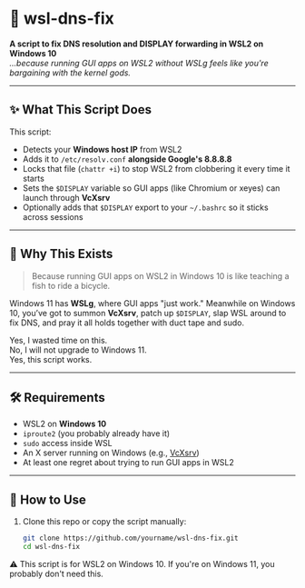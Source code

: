 # 🧠 wsl-dns-fix

**A script to fix DNS resolution and DISPLAY forwarding in WSL2 on Windows 10**  
_...because running GUI apps on WSL2 without WSLg feels like you're bargaining with the kernel gods._

---

## ✨ What This Script Does

This script:

- Detects your **Windows host IP** from WSL2
- Adds it to `/etc/resolv.conf` **alongside Google's 8.8.8.8**
- Locks that file (`chattr +i`) to stop WSL2 from clobbering it every time it starts
- Sets the `$DISPLAY` variable so GUI apps (like Chromium or xeyes) can launch through **VcXsrv**
- Optionally adds that `$DISPLAY` export to your `~/.bashrc` so it sticks across sessions

---

## 🧪 Why This Exists

> Because running GUI apps on WSL2 in Windows 10 is like teaching a fish to ride a bicycle.

Windows 11 has **WSLg**, where GUI apps "just work." Meanwhile on Windows 10, you’ve got to summon **VcXsrv**, patch up `$DISPLAY`, slap WSL around to fix DNS, and pray it all holds together with duct tape and sudo.

Yes, I wasted time on this.  
No, I will not upgrade to Windows 11.  
Yes, this script works.

---

## 🛠️ Requirements

- WSL2 on **Windows 10**
- `iproute2` (you probably already have it)
- `sudo` access inside WSL
- An X server running on Windows (e.g., [VcXsrv](https://sourceforge.net/projects/vcxsrv/))  
- At least one regret about trying to run GUI apps in WSL2

---

## 🚀 How to Use

1. Clone this repo or copy the script manually:

   ```bash
   git clone https://github.com/yourname/wsl-dns-fix.git
   cd wsl-dns-fix

⚠️ This script is for WSL2 on Windows 10.
If you're on Windows 11, you probably don't need this.

